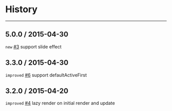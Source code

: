 # History
----

## 5.0.0 / 2015-04-30

`new` [#3](https://github.com/react-component/tabs/issues/3) support slide effect

## 3.3.0 / 2015-04-30

`improved` [#6](https://github.com/react-component/tabs/issues/6) support defaultActiveFirst


## 3.2.0 / 2015-04-20

`improved` [#4](https://github.com/react-component/tabs/issues/4) lazy render on initial render and update